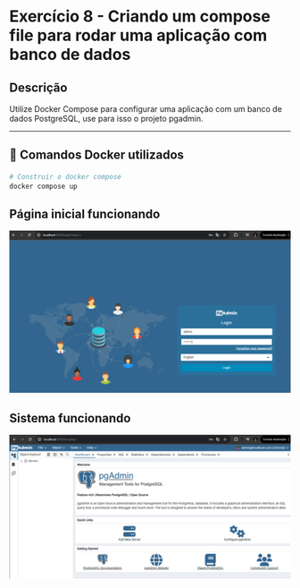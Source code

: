 # Exercício 8 - Criando um compose file para rodar uma aplicação com banco de dados

## Descrição 
Utilize Docker Compose para configurar uma aplicação com um banco de dados PostgreSQL, use para isso o projeto pgadmin.

---

## 🐳 Comandos Docker utilizados
```bash
# Construir o docker compose
docker compose up 
```

## Página inicial funcionando
![pagina inicial rodando](https://raw.githubusercontent.com/ManaraMarcelo/Aprendizado_Docker/refs/heads/main/Ex8/images/pagina-rodando.png)

## Sistema funcionando
![sistema funcionando](https://raw.githubusercontent.com/ManaraMarcelo/Aprendizado_Docker/refs/heads/main/Ex8/images/pagina-rodando2.png)